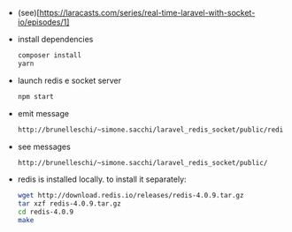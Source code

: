 - (see)[https://laracasts.com/series/real-time-laravel-with-socket-io/episodes/1]


 - install dependencies
     ```sh
     composer install
     yarn
     ```
 - launch redis e socket server
     ```sh
     npm start
     ```
 - emit message
     ```sh
     http://brunelleschi/~simone.sacchi/laravel_redis_socket/public/redis
     ```
 - see messages
     ```sh
     http://brunelleschi/~simone.sacchi/laravel_redis_socket/public/
     ```

- redis is installed locally. to install it separately:
     ```sh
    wget http://download.redis.io/releases/redis-4.0.9.tar.gz
    tar xzf redis-4.0.9.tar.gz
    cd redis-4.0.9
    make
     ```